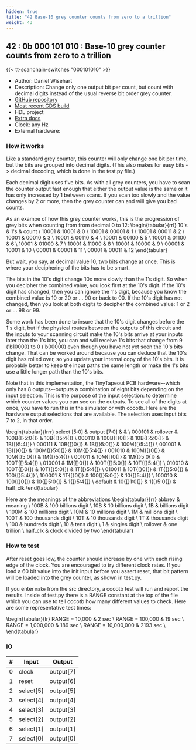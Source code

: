 ```yaml
---
hidden: true
title: "42 Base-10 grey counter counts from zero to a trillion"
weight: 43
---
```


## 42 : 0b 000 101 010 : Base-10 grey counter counts from zero to a trillion

{{< tt-scanchain-switches "000101010" >}}

* Author: Daniel Wisehart
* Description: Change only one output bit per count, but count with decimal digits instead of the usual reverse bit order grey counter.
* [GitHub repository](https://github.com/dwisehart/tt03-submission)
* [Most recent GDS build](https://github.com/dwisehart/tt03-submission/actions/runs/4780044080)
* HDL project
* [Extra docs]()
* Clock: any Hz
* External hardware: 



### How it works

Like a standard grey counter, this counter will only change one bit per time, but the bits are grouped into
decimal digits.  (This also makes for easy bits -> decimal decoding, which is done in the test.py file.)

Each decimal digit uses five bits.  As with all grey counters, you have to scan the counter output fast
enough that either the output value is the same or it has only increased by 1 between scans.  If you scan
too slowly and the value changes by 2 or more, then the grey counter can and will give you bad counts.

As an exampe of how this grey counter works, this is the progression of grey bits when counting from from
decimal 0 to 12:
\begin{tabular}{rrl}
10's  & 1's   & count \\
10001 & 10001 & 0     \\
10001 & 00001 & 1     \\
10001 & 00011 & 2     \\
10001 & 00010 & 3     \\
10001 & 00110 & 4     \\
10001 & 00100 & 5     \\
10001 & 01100 & 6     \\
10001 & 01000 & 7     \\
10001 & 11000 & 8     \\
10001 & 10000 & 9     \\
00001 & 10001 & 10    \\
00001 & 00001 & 11    \\
00001 & 00011 & 12
\end{tabular}

But wait, you say, at decimal value 10, two bits change at once.  This is where your deciphering of the bits
has to be smart.

The bits in the 10's digit change 10x more slowly than the 1's digit.  So when you decipher the combined
value, you look first at the 10's digit.  If the 10's digit has changed, then you can ignore the 1's digit,
because you know the combined value is 10 or 20 or ... 90 or back to 00.  If the 10's digit has not changed,
then you look at both digits to decipher the combined value: 1 or 2 or ... 98 or 99.

Some work has been done to insure that the 10's digit changes before the 1's digit, but if the physical
routes between the outputs of this circuit and the inputs to your scanning circuit make the 10's bits
arrive at your inputs later than the 1's bits, you can and will receive 1's bits that change from 9 ('b10000)
to 0 ('b00000) even though you have not yet seen the 10's bits change.  That can be worked around because you
can deduce that the 10's digit has rolled over, so you update your internal copy of the 10's bits.  It is
probably better to keep the input paths the same length or make the 1's bits use a little longer path than
the 10's bits.

Note that in this implementation, the TinyTapeout PCB hardware--which only has 8 outputs--outputs a
combination of eight bits depending on the input selection.  This is the purpose of the input selection: to
determine which counter values you can see on the outputs.  To see all of the digits at once, you have to run
this in the simulator or with cocotb.  Here are the hardware output selections that are available.  The
selection uses input bits 7 to 2, in that order.

\begin{tabular}{lrrr}
   select [5:0] & output [7:0] &                 &               \\
   000101       & rollover     &  100B{[}5:0{]}  &  10B{[}5:4{]} \\
   000110       & 100B{[}0{]}  &    10B{[}5:0{]} &   1B{[}5:4{]} \\
   000111       &  10B{[}0{]}  &     1B{[}5:0{]} & 100M{[}5:4{]} \\
   001001       &   1B{[}0{]}  &   100M{[}5:0{]} &  10M{[}5:4{]} \\
   001010       & 100M{[}0{]}  &    10M{[}5:0{]} &   1M{[}5:4{]} \\
   001011       &  10M{[}0{]}  &     1M{[}5:0{]} & 100T{[}5:4{]} \\
   010001       &   1M{[}0{]}  &   100T{[}5:0{]} &  10T{[}5:4{]} \\
   010010       & 100T{[}0{]}  &    10T{[}5:0{]} &   1T{[}5:4{]} \\
   010011       &  10T{[}0{]}  &     1T{[}5:0{]} &  100{[}5:4{]} \\
   100001       &   1T{[}0{]}  &    100{[}5:0{]} &   10{[}5:4{]} \\
   100010       &  100{[}0{]}  &     10{[}5:0{]} &    1{[}5:4{]} \\
   default      & 10{[}1:0{]}  &      1{[}5:0{]} & half\_clk
\end{tabular}

Here are the meanings of the abbreviations
\begin{tabular}{rr}
     abbrev &              meaning  \\
       100B &   100 billions digit  \\
        10B &    10 billions digit  \\
         1B &       billions digit  \\
       100M &   100 millions digit  \\
        10M &    10 millions digit  \\
         1M &       millions digit  \\
       100T &  100 thousands digit  \\
        10T &   10 thousands digit  \\
         1T &      thousands digit  \\
        100 &       hundreds digit  \\
         10 &           tens digit  \\
          1 &        singles digit  \\
   rollover &         one trillion  \\
  half\_clk & clock divided by two
\end{tabular}


### How to test

After reset goes low, the counter should increase by one with each rising edge of the clock.
You are encouraged to try different clock rates.  If you load a 60 bit value into the init input before you
assert reset, that bit pattern will be loaded into the grey counter, as shown in test.py.

If you enter `make` from the src directory, a cocotb test will run and report the results.  Inside of test.py
there is a RANGE constant at the top of the file which you can use to tell cocotb how many different values
to check.  Here are some representative test times:

\begin{tabular}{lr}
RANGE =     10,000 &    2 sec \\
RANGE =    100,000 &   19 sec \\
RANGE =  1,000,000 &  189 sec \\
RANGE = 10,000,000 & 2193 sec \\
\end{tabular}


### IO

| # | Input        | Output       |
|---|--------------|--------------|
| 0 | clock  | output[7] |
| 1 | reset  | output[6] |
| 2 | select[5]  | output[5] |
| 3 | select[4]  | output[4] |
| 4 | select[3]  | output[3] |
| 5 | select[2]  | output[2] |
| 6 | select[1]  | output[1] |
| 7 | select[0]  | output[0] |
